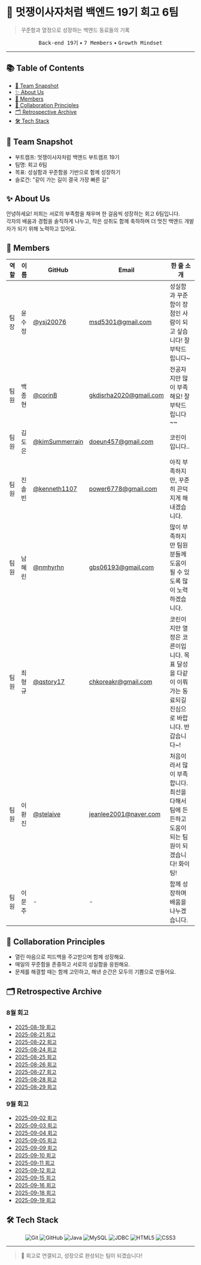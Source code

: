# 🦁 멋쟁이사자처럼 백엔드 19기 회고 6팀

> 꾸준함과 열정으로 성장하는 백엔드 동료들의 기록

<div align="center">
  <kbd>Back-end 19기</kbd> • <kbd>7 Members</kbd> • <kbd>Growth Mindset</kbd>
</div>

---

## 📚 Table of Contents

- [🌟 Team Snapshot](#-team-snapshot)
- [✨ About Us](#-about-us)
- [👥 Members](#-members)
- [🤝 Collaboration Principles](#-collaboration-principles)
- [🗂 Retrospective Archive](#-retrospective-archive)
- [🛠 Tech Stack](#-tech-stack)

## 🌟 Team Snapshot

- 부트캠프: 멋쟁이사자처럼 백엔드 부트캠프 19기
- 팀명: 회고 6팀
- 목표: 성실함과 꾸준함을 기반으로 함께 성장하기
- 슬로건: "같이 가는 길이 결국 가장 빠른 길"

## ✨ About Us

안녕하세요! 저희는 서로의 부족함을 채우며 한 걸음씩 성장하는 회고 6팀입니다.  
각자의 배움과 경험을 솔직하게 나누고, 작은 성취도 함께 축하하며 더 멋진 백엔드 개발자가 되기 위해 노력하고 있어요.

## 👥 Members

| 역할 | 이름   | GitHub                                         | Email                  | 한 줄 소개                                                                                           |
| ---- | ------ | ---------------------------------------------- | ---------------------- | ---------------------------------------------------------------------------------------------------- |
| 팀장 | 윤수정 | [@ysj20076](https://github.com/ysj20076)       | msd5301@gmail.com      | 성실함과 꾸준함이 장점인 사람이 되고 싶습니다! 잘 부탁드립니다~                                      |
| 팀원 | 백종현 | [@corinB](https://github.com/corinB)           | gkdisrha2020@gmail.com | 전공자지만 많이 부족해요! 잘부탁드립니다~~                                                           |
| 팀원 | 김도은 | [@kimSummerrain](https://github.com/username)  | doeun457@gmail.com     | 코린이입니다..                                                                                       |
| 팀원 | 진솔빈 | [@kenneth1107](https://github.com/kenneth1107) | power6778@gmail.com    | 아직 부족하지만, 꾸준히 끈덕지게 해내겠습니다.                                                       |
| 팀원 | 남혜린 | [@nmhyrhn](https://github.com/nmhyrhn)         | gbs06193@gmail.com     | 많이 부족하지만 팀원분들께 도움이 될 수 있도록 많이 노력하겠습니다.                                  |
| 팀원 | 최형규 | [@qstory17](https://github.com/qstory17)       | chkoreakr@gmail.com    | 코린이지만 열정은 코른이입니다. 목표 달성을 다같이 이뤄가는 동료되길 진심으로 바랍니다. 반갑습니다~! |
| 팀원 | 이환진 | [@stelaive](https://github.com/stelaive)       | jeanlee2001@naver.com  | 처음이라서 많이 부족합니다. 최선을 다해서 팀에 든든하고 도움이되는 팀원이 되겠습니다! 화이팅!        |
| 팀원 | 이문주 | -                                              | -                      | 함께 성장하며 배움을 나누겠습니다.                                                                   |

## 🤝 Collaboration Principles

- 열린 마음으로 피드백을 주고받으며 함께 성장해요.
- 매일의 꾸준함을 존중하고 서로의 성실함을 응원해요.
- 문제를 해결할 때는 함께 고민하고, 해낸 순간은 모두의 기쁨으로 만들어요.

## 🗂 Retrospective Archive

### 8월 회고

- [2025-08-19 회고](./8월%20회고/2025-08-19_summary.pdf)
- [2025-08-21 회고](./8월%20회고/2025-08-21_summary.pdf)
- [2025-08-22 회고](./8월%20회고/2025-08-22_summary.pdf)
- [2025-08-24 회고](./8월%20회고/2025-08-24_summary.pdf)
- [2025-08-25 회고](./8월%20회고/2025-08-25_summary.pdf)
- [2025-08-26 회고](./8월%20회고/2025-08-26_summary.pdf)
- [2025-08-27 회고](./8월%20회고/2025-08-27_summary.pdf)
- [2025-08-28 회고](./8월%20회고/2025-08-28_summary.pdf)
- [2025-08-29 회고](./8월%20회고/2025-08-29_summary.pdf)

### 9월 회고

- [2025-09-02 회고](./9월%20회고/2025-09-02_summary.pdf)
- [2025-09-03 회고](./9월%20회고/2025-09-03_summary.pdf)
- [2025-09-04 회고](./9월%20회고/2025-09-04_summary.pdf)
- [2025-09-05 회고](./9월%20회고/2025-09-05_summary.pdf)
- [2025-09-09 회고](./9월%20회고/2025-09-09_summary.pdf)
- [2025-09-10 회고](./9월%20회고/2025-09-10_summary.pdf)
- [2025-09-11 회고](./9월%20회고/2025-09-11_summary.pdf)
- [2025-09-12 회고](./9월%20회고/2025-09-12_summary.pdf)
- [2025-09-15 회고](./9월%20회고/2025-09-15_summary.pdf)
- [2025-09-16 회고](./9월%20회고/2025-09-16_summary.pdf)
- [2025-09-18 회고](./9월%20회고/2025-09-18_summary.pdf)
- [2025-09-19 회고](./9월%20회고/2025-09-19_summary.pdf)

## 🛠 Tech Stack

<div align="center">

![Git](https://img.shields.io/badge/Git-F05032?style=for-the-badge&logo=git&logoColor=white)
![GitHub](https://img.shields.io/badge/GitHub-181717?style=for-the-badge&logo=github&logoColor=white)
![Java](https://img.shields.io/badge/Java-ED8B00?style=for-the-badge&logo=java&logoColor=white)
![MySQL](https://img.shields.io/badge/MySQL-4479A1?style=for-the-badge&logo=mysql&logoColor=white)
![JDBC](https://img.shields.io/badge/JDBC-007396?style=for-the-badge&logo=java&logoColor=white)
![HTML5](https://img.shields.io/badge/HTML5-E34F26?style=for-the-badge&logo=html5&logoColor=white)
![CSS3](https://img.shields.io/badge/CSS3-1572B6?style=for-the-badge&logo=css3&logoColor=white)

</div>

---

> 🧡 회고로 연결되고, 성장으로 완성되는 팀이 되겠습니다!
